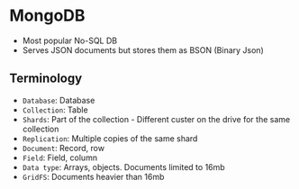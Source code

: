 # MongoDB

- Most popular No-SQL DB
- Serves JSON documents but stores them as BSON (Binary Json)

## Terminology

- `Database`: Database
- `Collection`: Table
- `Shards`: Part of the collection - Different custer on the drive for the same collection
- `Replication`: Multiple copies of the same shard
- `Document`: Record, row
- `Field`: Field, column
- `Data type`: Arrays, objects. Documents limited to 16mb
- `GridFS`: Documents heavier than 16mb
